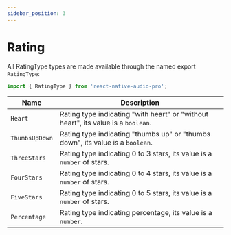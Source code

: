 ```yaml
---
sidebar_position: 3
---
```


# Rating

All RatingType types are made available through the named export `RatingType`:

```ts
import { RatingType } from 'react-native-audio-pro';
```

| Name | Description |
|------|-------------|
| `Heart`        | Rating type indicating "with heart" or "without heart", its value is a `boolean`. |
| `ThumbsUpDown` | Rating type indicating "thumbs up" or "thumbs down", its value is a `boolean`. |
| `ThreeStars`   | Rating type indicating 0 to 3 stars, its value is a `number` of stars. |
| `FourStars`    | Rating type indicating 0 to 4 stars, its value is a `number` of stars. |
| `FiveStars`    | Rating type indicating 0 to 5 stars, its value is a `number` of stars. |
| `Percentage`   | Rating type indicating percentage, its value is a `number`. |

